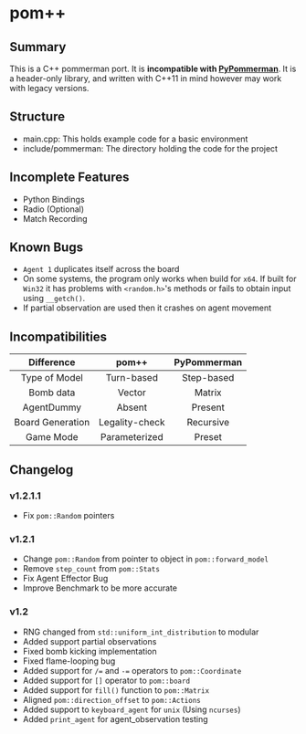 # pom++

## Summary

This is a C++ pommerman port. It is **incompatible with [PyPommerman](https://github.com/MultiAgentLearning/playground)**.
It is a header-only library, and written with C++11 in mind however may work with legacy versions.

## Structure

- main.cpp: This holds example code for a basic environment
- include/pommerman: The directory holding the code for the project

## Incomplete Features

- Python Bindings
- Radio (Optional)
- Match Recording

## Known Bugs

- `Agent 1` duplicates itself across the board
- On some systems, the program only works when build for `x64`. If built for `Win32` it has problems with `<random.h>`'s methods or fails to obtain input using `__getch()`.
- If partial observation are used then it crashes on agent movement

## Incompatibilities

|    Difference    |     pom++      | PyPommerman |
| :--------------: | :------------: | :---------: |
|  Type of Model   |   Turn-based   | Step-based  |
|    Bomb data     |     Vector     |   Matrix    |
|    AgentDummy    |     Absent     |   Present   |
| Board Generation | Legality-check |  Recursive  |
|    Game Mode     | Parameterized  |   Preset    |

## Changelog

### v1.2.1.1

- Fix `pom::Random` pointers

### v1.2.1

- Change `pom::Random` from pointer to object in `pom::forward_model`
- Remove `step_count` from `pom::Stats`
- Fix Agent Effector Bug
- Improve Benchmark to be more accurate

### v1.2

- RNG changed from `std::uniform_int_distribution` to modular
- Added support partial observations
- Fixed bomb kicking implementation
- Fixed flame-looping bug
- Added support for `/=` and `-=` operators to `pom::Coordinate`
- Added support for `[]` operator to `pom::board`
- Added support for `fill()` function to `pom::Matrix`
- Aligned `pom::direction_offset` to `pom::Actions`
- Added support to `keyboard_agent` for `unix` (Using `ncurses`)
- Added `print_agent` for agent_observation testing
